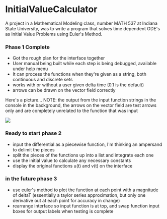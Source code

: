 # InitialValueCalculator
A project in a Mathematical Modeling class, number MATH 537 at Indiana State University, was to write a program that solves time dependent ODE's as Initial Value Problems using Euler's Method.


<h3>Phase 1 Complete</h3>
<ul>
  <li>Got the rough plan for the interface together</li>
  <li>User manual being built while each step is being debugged, available under help menu</li>
  <li>It can process the functions when they're given as a string, both continuous and discrete sets</li>
  <li>works with or without a user given delta time (0.1 is the default)</li>
  <li>arrows can be drawn on the vector field correctly</li>
</ul>

<p>Here's a picture... NOTE: the output from the input function strings in the console in the background, the arrows on the vector field are test arrows only and are completely unrelated to the function that was input</p>

<img src="https://user-images.githubusercontent.com/50467171/159381755-943230be-6a21-4fb4-8df4-3c040b8ac08a.png"/>

<h3>Ready to start phase 2</h3>
<ul>
  <li>input the differential as a piecewise function, I'm thinking an ampersand to delimit the pieces</li>
  <li>split the pieces of the functions up into a list and integrate each one</li>
  <li>use the initial value to calculate any necessary constants</li>
  <li>display the original functions u(t) and v(t) on the interface</li>
</ul>


<h3>in the future phase 3</h3>
<ul>
  <li>use euler's method to plot the function at each point with a magnitude of deltaT (essentially a taylor series approximation, but only one derivative out at each point for accuracy in change)</li>
  <li>rearrange interface so input function is at top, and swap function input boxes for output labels when testing is complete</li>
</ul>
